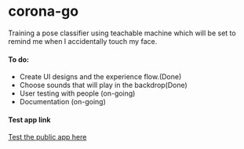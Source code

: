 # corona-go

Training a pose classifier using teachable machine which will be set to remind me when I accidentally touch my face.

#### To do:
- Create UI designs and the experience flow.(Done)
- Choose sounds that will play in the backdrop(Done)
- User testing with people (on-going)
- Documentation (on-going)


#### Test app link
[Test the public app here](https://atharvapatil.github.io/corona-go/new)
